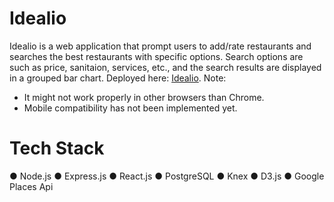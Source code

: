 # Idealio
Idealio is a web application that prompt users to add/rate restaurants and searches the best restaurants with specific options.
 Search options are such as price, sanitaion, services, etc., and the search results are displayed in a grouped bar chart.
Deployed here: <a href="http://34.213.242.132:3000/">Idealio</a>. 
Note: 
- It might not work properly in other browsers than Chrome.
- Mobile compatibility has not been implemented yet.

# Tech Stack
● Node.js
● Express.js
● React.js
● PostgreSQL
● Knex
● D3.js
● Google Places Api

